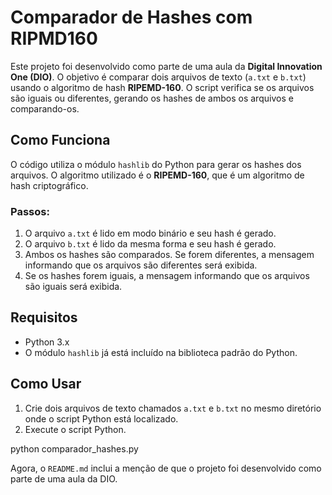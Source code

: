 # Comparador de Hashes com RIPMD160

Este projeto foi desenvolvido como parte de uma aula da **Digital Innovation One (DIO)**. O objetivo é comparar dois arquivos de texto (`a.txt` e `b.txt`) usando o algoritmo de hash **RIPEMD-160**. O script verifica se os arquivos são iguais ou diferentes, gerando os hashes de ambos os arquivos e comparando-os.

## Como Funciona

O código utiliza o módulo `hashlib` do Python para gerar os hashes dos arquivos. O algoritmo utilizado é o **RIPEMD-160**, que é um algoritmo de hash criptográfico.

### Passos:

1. O arquivo `a.txt` é lido em modo binário e seu hash é gerado.
2. O arquivo `b.txt` é lido da mesma forma e seu hash é gerado.
3. Ambos os hashes são comparados. Se forem diferentes, a mensagem informando que os arquivos são diferentes será exibida.
4. Se os hashes forem iguais, a mensagem informando que os arquivos são iguais será exibida.

## Requisitos

- Python 3.x
- O módulo `hashlib` já está incluído na biblioteca padrão do Python.

## Como Usar

1. Crie dois arquivos de texto chamados `a.txt` e `b.txt` no mesmo diretório onde o script Python está localizado.
2. Execute o script Python.

python comparador_hashes.py


Agora, o `README.md` inclui a menção de que o projeto foi desenvolvido como parte de uma aula da DIO.


